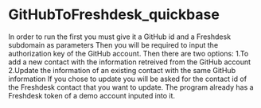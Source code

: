 # GitHubToFreshdesk_quickbase
In order to run the first you must give it a GitHub id and a Freshdesk subdomain as parameters
Then you will be required to input the authorization key of the GitHub account.
Then there are two options:
1.To add a new contact with the information retreived from the GitHub account
2.Update the information of an existing contact with the same GitHub information
If you chose to update you will be asked for the contact id of the Freshdesk contact that you want to update.
The program already has a Freshdesk token of a demo account inputed into it.
